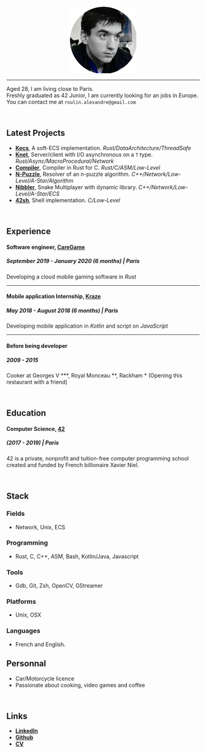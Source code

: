 
<p align="center"><img src="resume_photo.png"></p>

---

Aged 28, I am living close to Paris.<br />
Freshly graduated as 42 Junior, I am currently looking for an jobs in Europe.<br />
You can contact me at  `roulin.alexandre@gmail.com`<br />

<br/>

## Latest Projects 

- [**Kecs**](https://github.com/alexandre-roulin/Kecs/), A soft-ECS  implementation. _Rust/DataArchitecture/ThreadSafe_
- [**Knet**](https://github.com/alexandre-roulin/knet), Server/client with I/O asynchronous on a `T` type. _Rust/Async/MacroProcedural/Network_
- [**Compiler**](https://github.com/Krystalz42/soft-compiler), Compiler in Rust for C. _Rust/C/ASM/Low-Level_
- [**N-Puzzle**](https://github.com/Krystalz42/n-puzzle), Resolver of an n-puzzle algorithm. _C++/Network/Low-Level/A-Star/Algorithm_
- [**Nibbler**](https://github.com/Krystalz42/nibbler), Snake Multiplayer with dynamic library. _C++/Network/Low-Level/A-Star/ECS_
- [**42sh**](https://github.com/Krystalz42/42sh), Shell implementation. _C/Low-Level_


<br/>

## Experience 

#### Software engineer, [CareGame](https://www.caregame.com/)
##### September 2019 - January 2020 (6 months)  | Paris

Developing a cloud mobile gaming software in *Rust*

---

#### Mobile application Internship, [Kraze](https://www.kraze.fr/)
##### May 2018 - August 2018 (6 months)  | Paris

Developing mobile application in *Kotlin* and script on *JavaScript*

---

#### Before being developer
##### 2009 - 2015 

Cooker at Georges V ***, Royal Monceau **, Rackham * (Opening this restaurant with a friend)


<br/>

## Education

#### Computer Science, [42](https://www.42.fr/)
##### (2017 - 2019) | Paris

42 is a private, nonprofit and tuition-free computer programming school created and funded by French billionaire Xavier Niel. 

<br/>

## Stack

### Fields

- Network, Unix, ECS

### Programming

- Rust, C, C++, ASM, Bash, Kotlin/Java, Javascript

###  Tools

- Gdb, Git, Zsh, OpenCV, GStreamer

### Platforms

- Unix, OSX


### Languages

- French and English.

## Personnal

- Car/Motorcycle licence
- Passionate about cooking, video games and coffee


<br/>

## Links

- [**LinkedIn**](https://www.linkedin.com/in/alexandre-roulin-5242b0141/)
- [**Github**](https://github.com/alexandre-roulin)
- [**CV**](https://github.com/alexandre-roulin/Alexandre-Roulin-Resume)

